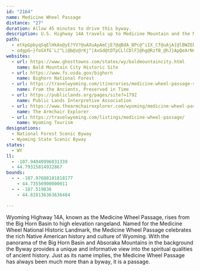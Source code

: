 ```yaml
---
id: "2164"
name: Medicine Wheel Passage
distance: "27"
duration: Allow 45 minutes to drive this byway.
description: U.S. Highway 14A travels up to Medicine Mountain and the Medicine Wheel National Historic Landmark.  Medicine Wheel Passage offers spectacular mountain views as well as a glimpse into Native American history.
path:
  - etkpGpbyqSqElHkAx@yE?YV?@uAXuApAmCjE?@qBdA_BPc@^iIX_Cf@uAjA{@lBWZEDa@dCu@hCgCvBkCrAuApBa@rIy@lF_A`E_DjDQEw@~@kBXqDEkByF{@eAiCSiA^oBrAiCr@{IXoAOEO[?u@s@s@qCuAoPwAsI[i@uA?[xHm@`D}@nByAxAsCnA_@jBPlEKpCe@z@y@j@w@FuAv@UfA?~BrH~KrGtL`HpPbArDf@`Fv@l@n@[RkDe@gDgBeH}AiJC_EfBf@x@~AbC~JjBrC|Dv@jB`A|@dCX`CPbFYfC_@rA_CxC[dD`@zCp@vAvDx@xCxAt@x@PjBKlBaElCqDrEKrEvAzMb@rAl@h@~AETsAUmEJyAfAkBz@CRTBr@
  - odgpG~}foSXfG`L|^L|@b@z@rKj^|AxGd@tDTpCLlCDlF}@hg@RzfB_@hJ}ApQeArNCfIXtE|Ibz@lA`JlBrJzIv^hAfGx@hHTlDTlHXhJJlHVb|@J`G\rGf@zG`Ijw@|@dH~AtI~Mdk@xA|DlBhDjB`CvC`CjFdCtQrHvCtBh[d[hFdGzFlJpBxDnAzCxAhFfCdQnCzMv@bKtAbL|Hdj@RlBHdCDlCGrFa@tEy@fFiAzEoNns@i@xB{@hCgChGqErH}JtNkL`M_AnAgCrEoAlCcAxCoDnMsAjGWhBWhEC`CH~CbA|ODpBIfFKrBSbBgBdJ{@zCwD~LyAvCmG~LcOpViFfKoBlGgAxGQxCDdMNdEElC]`Iq@rDcAxDqFxY_@vF^vQh@lJ?tEYrEe@dEiAnEqHvPiBbDaFpLy@dDyAtIuAhPYxGC~ENzFb@lBhBlGrBzFbDrKlB`IrBnNrDfMd@~B?fBSlBsE~XEvATfEbArDrDzKB`BO|Bc@`B}DzLmBrD_V|V_ItHw^zZiBhA}YlIaJ~BaA^yAz@oCdCuMzMiA`AaIjIye@zd@_NfNaCtDuCvFsh@nkAuP|_@o_@vbAgB|FuAxGu@fF{@`KQrECrEFnGbBtWxApPxBnZn@rUBfZFfB|@fHvClLXbCZrF?bCM|CiEnYo@zF_@tJC~DRxGRnChA~It@tD|BlI`Nlb@tZhaAh@`A~AvE~@lBtAzBpC~ClUbTbB`CtBdGlGx^RrB?rC_@vBUr@]r@cAfAq@^gC^o@EwF_B}BJu@^s@dAg@~AMlA?zBTbBrDhIfBdDn@t@x@d@nPfGx@l@dArBhArDRbDI`BmAfLeAdMUdAm@vBk@fA{GlJi@fC
websites:
  - url: https://www.ghosttowns.com/states/wy/baldmountaincity.html
    name: Bald Mountain City Historic Site
  - url: https://www.fs.usda.gov/bighorn
    name: Bighorn National Forest
  - url: https://travelwyoming.com/itineraries/medicine-wheel-passage-scenic-byway/
    name: From the Ancients, Preserved in Time
  - url: https://publiclands.org/pages/site?=1792
    name: Public Lands Interpretive Association
  - url: https://www.thearmchairexplorer.com/wyoming/medicine-wheel-passage.php
    name: The Armchair Explorer
  - url: https://travelwyoming.com/listings/medicine-wheel-passage/
    name: Wyoming Tourism
designations:
  - National Forest Scenic Byway
  - Wyoming State Scenic Byway
states:
  - WY
ll:
  - -107.94040996031339
  - 44.79315814932867
bounds:
  - - -107.97688181818177
    - 44.73556900000011
  - - -107.519836
    - 44.818136363636484

---
```


Wyoming Highway 14A, known as the Medicine Wheel Passage, rises from the Big Horn Basin to high elevation rangeland.  Named for the Medicine Wheel National Historic Landmark, the Medicine Wheel Passage celebrates the rich Native American history and culture of Wyoming.  With the panorama of the Big Horn Basin and Absoraka Mountains in the background the Byway provides a unique and informative view into the spiritual qualities of ancient history.  Just as its name implies, the Medicine Wheel Passage has always been much more than a byway, it is a passage.
